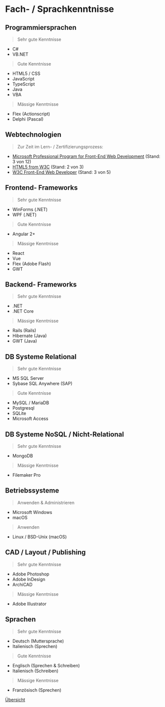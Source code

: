 # <a name="4"></a>Fach- / Sprachkenntnisse

<div class="page"/>

## Programmiersprachen

> Sehr gute Kenntnisse

* C#
* VB.NET

> Gute Kenntnisse

* HTML5 / CSS
* JavaScript
* TypeScript
* Java
* VBA

> Mässige Kenntnisse

* Flex (Actionscript)
* Delphi (Pascal)

## Webtechnologien

> Zur Zeit im Lern- / Zertifizierungsprozess:

* [Microsoft Professional Program for Front-End Web Development](https://academy.microsoft.com/en-us/professional-program/tracks/front-end-development) (Stand: 3 von 12)
* [HTML5 from W3C](https://credentials.edx.org/records/programs/shared/8949ac2a95bc40e5b8a93fefbfcfb340/) (Stand: 2 von 3)
* [W3C Front-End Web Developer](https://credentials.edx.org/records/programs/shared/ec6cf99790064cbaaccaf6d99578a361/) (Stand: 3 von 5)

## Frontend- Frameworks

> Sehr gute Kenntnisse

* WinForms (.NET)
* WPF (.NET)

> Gute Kenntnisse

* Angular 2+

> Mässige Kenntnisse

* React
* Vue
* Flex (Adobe Flash)
* GWT

## Backend- Frameworks

> Sehr gute Kenntnisse

* .NET
* .NET Core

> Mässige Kenntnisse

* Rails (Rails)
* Hibernate (Java)
* GWT (Java)

## DB Systeme Relational

> Sehr gute Kenntnisse

* MS SQL Server
* Sybase SQL Anywhere (SAP)

> Gute Kenntnisse

* MySQL / MariaDB
* Postgresql
* SQLite
* Microsoft Access

## DB Systeme NoSQL / Nicht-Relational

> Sehr gute Kenntnisse

* MongoDB

> Mässige Kenntnisse

* Filemaker Pro

## Betriebssysteme

> Anwenden & Administrieren

* Microsoft Windows
* macOS

> Anwenden

* Linux / BSD-Unix (macOS)

## CAD / Layout / Publishing

> Sehr gute Kenntnisse

* Adobe Photoshop
* Adobe InDesign
* ArchiCAD

> Mässige Kenntnisse

* Adobe Illustrator

## Sprachen

> Sehr gute Kenntnisse

* Deutsch (Muttersprache)
* Italienisch (Sprechen)

> Gute Kenntnisse

* Englisch (Sprechen & Schreiben)
* Italienisch (Schreiben)

> Mässige Kenntnisse

* Französisch (Sprechen)

<div class="page"/>

[Übersicht](README.md)
